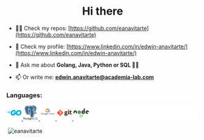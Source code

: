 <h1 align="center">Hi there</h1>

- 👨‍💻 Check my repos: [https://github.com/eanavitarte](https://github.com/eanavitarte)

- 📝 Check my profile: [https://www.linkedin.com/in/edwin-anavitarte/](https://www.linkedin.com/in/edwin-anavitarte/)

- 💬 Ask me about **Golang, Java, Python or SQL 🐱‍🚀**

- 📫 Or write me: **edwin.anavitarte@academia-lab.com**

<h3 align="left">Languages:</h3>
<div align="left" style="background-color: white;">
  <a href="#" target="_blank" rel="noreferrer">
    <img src="https://raw.githubusercontent.com/devicons/devicon/master/icons/go/go-original-wordmark.svg" alt="go" width="40" height="40" />
  </a>
  <a href="#" target="_blank" rel="noreferrer">
    <img src="https://raw.githubusercontent.com/devicons/devicon/master/icons/postgresql/postgresql-original-wordmark.svg" alt="postgresql" width="40" height="40"/>
  </a>
  <a href="#" target="_blank" rel="noreferrer">
    <img src="https://raw.githubusercontent.com/devicons/devicon/master/icons/googlecloud/googlecloud-original-wordmark.svg" alt="googlecloud" width="40" height="40"/>
  </a>
  <a href="#" target="_blank" rel="noreferrer">
    <img src="https://raw.githubusercontent.com/devicons/devicon/master/icons/git/git-original-wordmark.svg" alt="git" width="40" height="40"/>
  </a>
  <a href="#" target="_blank" rel="noreferrer">
    <img src="https://raw.githubusercontent.com/devicons/devicon/master/icons/nodejs/nodejs-original-wordmark.svg" alt="nodejs" width="40" height="40"/> </a>
</div>

<p>&nbsp;<img align="center" src="https://github-readme-stats.vercel.app/api?username=eanavitarte&show_icons=true&locale=en" alt="eanavitarte" /></p>
